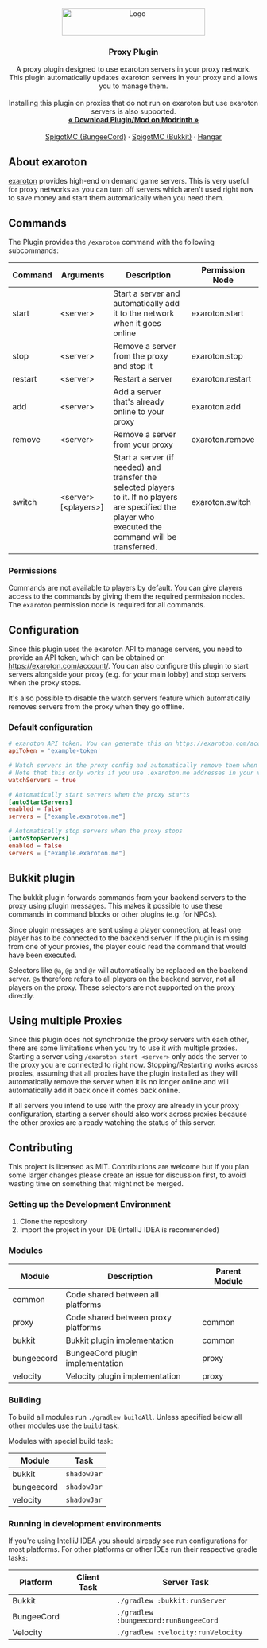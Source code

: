 <div align="center">
    <a href="https://exaroton.com">
        <img src="https://exaroton.com/panel/img/exaroton.svg" alt="Logo" width="288" height="55">
    </a>
    <h3>Proxy Plugin</h3>
    <p>
        A proxy plugin designed to use exaroton servers in your proxy network.
        <br />
        This plugin automatically updates exaroton servers in your proxy and allows you to manage them.
        <br />
        <br />
        Installing this plugin on proxies that do not run on exaroton but use exaroton servers is also supported.
        <br />
        <a href="https://modrinth.com/plugin/exaroton" target="_blank"><strong>« Download Plugin/Mod on Modrinth »</strong></a>
        <br />
        <br />
        <a href="https://www.spigotmc.org/resources/exaroton-bungeecord.95084/" target="_blank">SpigotMC (BungeeCord)</a>
        ·
        <a href="https://www.spigotmc.org/resources/exaroton-backend-integration.123394/" target="_blank">SpigotMC (Bukkit)</a>
        ·
        <a href="https://hangar.papermc.io/exaroton/exaroton-proxy-plugin" target="_blank">Hangar</a>
    </p>
</div>


## About exaroton

<a href="https://exaroton.com" target="_blank">exaroton</a> provides high-end on demand game servers. This is very
useful for proxy networks as you can turn off servers which aren't used right now to save money and start them
automatically when you need them.

## Commands

The Plugin provides the `/exaroton` command with the following subcommands:

| Command  | Arguments              | Description                                                                                                                                              | Permission Node   |
|----------|------------------------|----------------------------------------------------------------------------------------------------------------------------------------------------------|-------------------|
| start    | \<server>              | Start a server and automatically add it to the network when it goes online                                                                               | exaroton.start    |
| stop     | \<server>              | Remove a server from the proxy and stop it                                                                                                               | exaroton.stop     |
| restart  | \<server>              | Restart a server                                                                                                                                         | exaroton.restart  |
| add      | \<server>              | Add a server that's already online to your proxy                                                                                                         | exaroton.add      |
| remove   | \<server>              | Remove a server from your proxy                                                                                                                          | exaroton.remove   |
| switch   | \<server> [\<players>] | Start a server (if needed) and transfer the selected players to it. If no players are specified the player who executed the command will be transferred. | exaroton.switch   |

### Permissions

Commands are not available to players by default. You can give players access to the commands by giving them the 
required permission nodes. The `exaroton` permission node is required for all commands.

## Configuration

Since this plugin uses the exaroton API to manage servers, you need to provide an API token, which can be obtained
on https://exaroton.com/account/. You can also configure this plugin to start servers alongside your proxy (e.g. for
your main lobby) and stop servers when the proxy stops.

It's also possible to disable the watch servers feature which automatically removes servers from the proxy when they
go offline.

### Default configuration
```toml
# exaroton API token. You can generate this on https://exaroton.com/account/
apiToken = 'example-token'

# Watch servers in the proxy config and automatically remove them when they go offline
# Note that this only works if you use .exaroton.me addresses in your velocity config.
watchServers = true

# Automatically start servers when the proxy starts
[autoStartServers]
enabled = false
servers = ["example.exaroton.me"]

# Automatically stop servers when the proxy stops
[autoStopServers]
enabled = false
servers = ["example.exaroton.me"]
```

## Bukkit plugin
The bukkit plugin forwards commands from your backend servers to the proxy using plugin messages. This makes it possible
to use these commands in command blocks or other plugins (e.g. for NPCs).

Since plugin messages are sent using a player connection, at least one player has to be connected to the backend server.
If the plugin is missing from one of your proxies, the player could read the command that would have been executed.

Selectors like `@a`, `@p` and `@r` will automatically be replaced on the backend server. `@a` therefore refers to all
players on the backend server, not all players on the proxy. These selectors are not supported on the proxy directly.


## Using multiple Proxies
Since this plugin does not synchronize the proxy servers with each other, there are some limitations when you try to
use it with multiple proxies. Starting a server using `/exaroton start <server>` only adds the server to the proxy you
are connected to right now. Stopping/Restarting works across proxies, assuming that all proxies have the plugin 
installed as they will automatically remove the server when it is no longer online and will automatically add it back
once it comes back online.

If all servers you intend to use with the proxy are already in your proxy configuration, starting a server should also
work across proxies because the other proxies are already watching the status of this server.

## Contributing
This project is licensed as MIT. Contributions are welcome but if you plan some larger changes please
create an issue for discussion first, to avoid wasting time on something that might not be merged.

### Setting up the Development Environment
1. Clone the repository
2. Import the project in your IDE (IntelliJ IDEA is recommended)

### Modules

| Module     | Description                         | Parent Module |
|------------|-------------------------------------|---------------|
| common     | Code shared between all platforms   |               |
| proxy      | Code shared between proxy platforms | common        |
| bukkit     | Bukkit plugin implementation        | common        |
| bungeecord | BungeeCord plugin implementation    | proxy         |
| velocity   | Velocity plugin implementation      | proxy         |

### Building
To build all modules run `./gradlew buildAll`. Unless specified below all other modules use the `build` task.

Modules with special build task:

| Module     | Task        |
|------------|-------------|
| bukkit     | `shadowJar` |
| bungeecord | `shadowJar` |
| velocity   | `shadowJar` |

### Running in development environments
If you're using IntelliJ IDEA you should already see run configurations for most platforms.
For other platforms or other IDEs run their respective gradle tasks:

| Platform   | Client Task                     | Server Task                           |
|------------|---------------------------------|---------------------------------------|
| Bukkit     |                                 | `./gradlew :bukkit:runServer`         |
| BungeeCord |                                 | `./gradlew :bungeecord:runBungeeCord` |
| Velocity   |                                 | `./gradlew :velocity:runVelocity`     |
